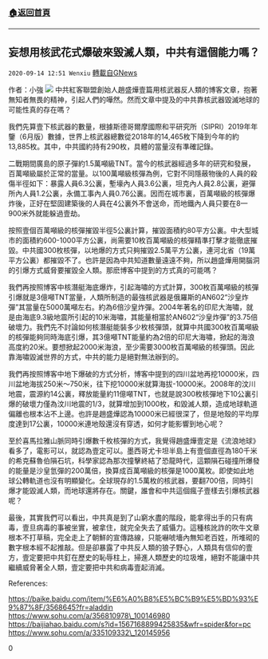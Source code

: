 ###  [:house:返回首頁](https://github.com/ourhimalayas/txt)
---

## 妄想用核武花式爆破來毀滅人類，中共有這個能力嗎？
`2020-09-14 12:51 Wenxiu` [轉載自GNews](https://gnews.org/zh-hant/355745/)

作者：小強
![](https://s3.amazonaws.com/gnews-media-offload/wp-content/uploads/2020/09/14123738/nuke169-1.png)
中共紅客聯盟創始人趙盛燁壹篇用核武器反人類的博客文章，抱著無知者無畏的精神，引起人們的嘩然。然而文章中提及的中共靠核武器毀滅地球的可能性真的存在嗎？

我們先算壹下核武器的數量，根據斯德哥爾摩國際和平研究所（SIPRI）2019年年鑒（6月版）數據，世界上核武器總數從2018年的14,465枚下降到今年的約13,885枚。其中，中共國約持有290枚，具體的當量沒有準確記錄。

二戰期間廣島的原子彈約1.5萬噸級TNT。當今的核武器經過多年的研究和發展，百萬噸級屬於正常的當量。以100萬噸級核彈為例，它對不同隱蔽物後的人員的殺傷半徑如下：暴露人員6.3公裏，塹壕內人員3.6公裏，坦克內人員2.8公裏，避彈所內人員1.2公裏，永備工事內人員0.76公裏。因而在城市裏，百萬噸級的核彈爆炸後，正好在堅固建築後的人員在4公裏外不會送命，而地鐵內人員只要在8—900米外就能躲過壹劫。

按照壹個百萬噸級的核彈摧毀半徑5公裏計算，摧毀面積約80平方公裏。中大型城市的面積約600-1000平方公裏，尚需要10枚百萬噸級的核彈精準打擊才能徹底摧毀。中共國300枚核彈，以地爆的方式只夠摧毀2.5萬平方公裏，連河北省（19萬平方公裏）都摧毀不了。也許是因為中共知道數量遠遠不夠，所以趙盛燁用開腦洞的引爆方式威脅要摧毀全人類。那麽博客中提到的方式真的可能嗎？

我們再按照博客中核潛艇海底爆炸，引起海嘯的方式計算，300枚百萬噸級的核彈引爆就是3億噸TNT當量，人類所制造的最強核武器是俄羅斯的AN602“沙皇炸彈”其當量在5000萬噸左右。約為6倍沙皇炸彈。2004年著名的印尼大海嘯，就是由海底9.3級地震所引起的10米海嘯，其能量相當於AN602“沙皇炸彈”的3.75倍破壞力。我們先不討論如何核潛艇能裝多少枚核彈頭，就算中共國300枚百萬噸級的核彈能夠同時海底引爆，其3億噸TNT能量約為2倍的印尼大海嘯，掀起的海浪高度約20米。要想掀起2000米海浪，至少需要3000枚百萬噸級的核彈頭。因此靠海嘯毀滅世界的方式，中共的能力是絕對無法辦到的。

我們再按照博客中地下爆破的方式分析，博客中提到的四川盆地再挖10000米，四川盆地海拔250米～750米，往下挖10000米就算海拔-10000米。2008年的汶川地震，震源約14公裏，釋放能量約11億噸TNT，也就是說300枚核彈地下10公裏引爆的破壞力僅為汶川地震的1/3，就算增加到1000枚，和毀滅人類，造成地球軌道偏離也根本沾不上邊。也許是趙盛燁認為10000米已經很深了，但是地殼的平均厚度達到17公裏，10000米連地殼還沒有穿透，如何才能影響到地心呢？

至於喜馬拉雅山脈同時引爆數千枚核彈的方式，我覺得趙盛燁壹定是《流浪地球》看多了，電影可以，就認為壹定可以。墨西哥尤卡坦半島上有壹個直徑為180千米的希克蘇魯伯隕石坑，科學家認為那次撞擊終結了恐龍時代，這顆隕石碰撞所爆發的能量是沙皇氫彈的200萬倍，換算成百萬噸級的核彈是1000萬枚。即使如此地球公轉軌道也沒有明顯變化。全球現存的1.5萬枚的核武器，要翻700倍，同時引爆才能毀滅人類，而地球還將存在。關鍵，誰會和中共這個瘋子壹樣去引爆核武器呢？

最後，其實我們可以看出，中共真是到了山窮水盡的階段，能拿得出手的只有病毒，壹旦病毒的事被坐實，被拿住，就完全失去了威懾力。這種核訛詐的吹牛文章根本不打草稿，完全走上了朝鮮的宣傳路線，只能嚇唬墻內無知老百姓，所堆砌的數字根本經不起推敲。但是卻暴露了中共反人類的狼子野心，人類具有信仰的壹方，壹定要把中共釘在歷史的恥辱柱上，掃進人類歷史的垃圾堆，絕對不能讓中共繼續威脅著全人類，壹定要把中共和病毒壹起消滅。

References:

https://baike.baidu.com/item/%E6%A0%B8%E5%BC%B9%E5%BD%93%E9%87%8F/3568645?fr=aladdin
https://www.sohu.com/a/356810978\_100146980
https://baijiahao.baidu.com/s?id=1567168899425835&wfr=spider&for=pc https://www.sohu.com/a/335109332\_120145956

0
